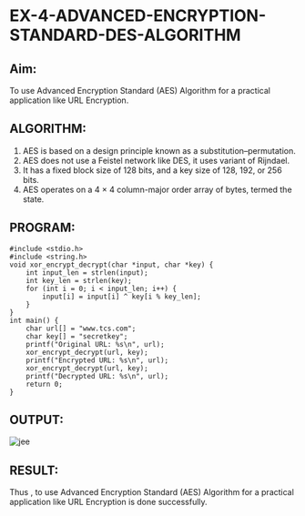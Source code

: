# EX-4-ADVANCED-ENCRYPTION-STANDARD-DES-ALGORITHM
## Aim:
  To use Advanced Encryption Standard (AES) Algorithm for a practical application like URL Encryption.
## ALGORITHM: 
  1. AES is based on a design principle known as a substitution–permutation. 
  2. AES does not use a Feistel network like DES, it uses variant of Rijndael. 
  3. It has a fixed block size of 128 bits, and a key size of 128, 192, or 256 bits. 
  4. AES operates on a 4 × 4 column-major order array of bytes, termed the state.
## PROGRAM: 
```
#include <stdio.h>
#include <string.h>
void xor_encrypt_decrypt(char *input, char *key) {
    int input_len = strlen(input);
    int key_len = strlen(key);
    for (int i = 0; i < input_len; i++) {
        input[i] = input[i] ^ key[i % key_len];
    }
}
int main() {
    char url[] = "www.tcs.com";
    char key[] = "secretkey"; 
    printf("Original URL: %s\n", url);
    xor_encrypt_decrypt(url, key);
    printf("Encrypted URL: %s\n", url);
    xor_encrypt_decrypt(url, key);
    printf("Decrypted URL: %s\n", url);
    return 0;
}
```
## OUTPUT:
![jee](https://github.com/user-attachments/assets/f810fd8f-29ca-401b-92e2-4b7fd59325da)
## RESULT: 
Thus , to use Advanced Encryption Standard (AES) Algorithm for a practical application like URL Encryption is done successfully.
